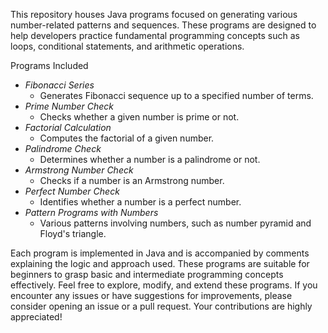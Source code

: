 This repository houses Java programs focused on generating various number-related patterns and sequences. These programs are designed to help developers practice fundamental programming concepts such as loops, conditional statements, and arithmetic operations.

Programs Included

- *Fibonacci Series*
  - Generates Fibonacci sequence up to a specified number of terms.
- *Prime Number Check*
  - Checks whether a given number is prime or not.
- *Factorial Calculation*
  - Computes the factorial of a given number.
- *Palindrome Check*
  - Determines whether a number is a palindrome or not.
- *Armstrong Number Check*
  - Checks if a number is an Armstrong number.
- *Perfect Number Check*
  - Identifies whether a number is a perfect number.
- *Pattern Programs with Numbers*
  - Various patterns involving numbers, such as number pyramid and Floyd's triangle.

Each program is implemented in Java and is accompanied by comments explaining the logic and approach used. These programs are suitable for beginners to grasp basic and intermediate programming concepts effectively.
Feel free to explore, modify, and extend these programs. If you encounter any issues or have suggestions for improvements, please consider opening an issue or a pull request. Your contributions are highly appreciated!
